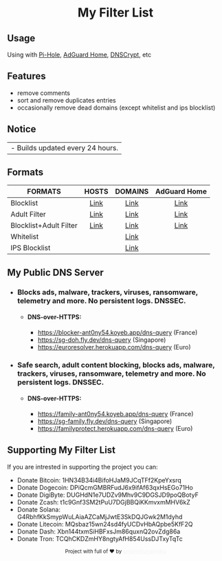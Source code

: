 <div align="Center">
  <h1>My Filter List</h1>
</div>

## Usage

Using with <a href="https://pi-hole.net" target="_blank">Pi-Hole</a>, <a href="https://adguard.com/en/adguard-home/overview.html">AdGuard Home</a>, <a href="https://dnscrypt.info">DNSCrypt</a>, etc

## Features

- remove comments
- sort and remove duplicates entries
- occasionally remove dead domains (except whitelist and ips blocklist)

## Notice

<table>
<tr>
<td>
 - Builds updated every 24 hours.
</td>
</tr>
</table>

## Formats

| FORMATS | HOSTS | DOMAINS | AdGuard Home |
|---------|:----------:|:----------:|:----------:|
Blocklist | [Link](https://raw.githubusercontent.com/t0ny54/blocklistwithregex/main/export/blocklist_all_zero.txt) | [Link](https://raw.githubusercontent.com/t0ny54/blocklistwithregex/main/export/blocklist.txt) | [Link](https://raw.githubusercontent.com/anT0ny54/adguard/main/blocklist-agh.txt) |
Adult Filter | [Link](https://raw.githubusercontent.com/t0ny54/adultfilterwithregex/main/export/blocklist_all_zero.txt) | [Link](https://raw.githubusercontent.com/t0ny54/adultfilterwithregex/main/export/blocklist.txt) | [Link](https://raw.githubusercontent.com/anT0ny54/adguard/main/adultfilter-agh.txt) |
Blocklist+Adult Filter | [Link](https://raw.githubusercontent.com/t0ny54/blocklistfamilywithregex/main/export/blocklist_all_zero.txt) | [Link](https://raw.githubusercontent.com/t0ny54/blocklistfamilywithregex/main/export/blocklist.txt) | [Link](https://raw.githubusercontent.com/anT0ny54/adguard/main/blocklist.txt) | [Link](https://raw.githubusercontent.com/anT0ny54/adguard/main/familyfilter-agh.txt) |
Whitelist |  | [Link](https://raw.githubusercontent.com/t0ny54/agh/main/whitelist.txt) |  |
IPS Blocklist |  | [Link](https://raw.githubusercontent.com/t0ny54/agh/main/ipblocklist.txt) |  |


## My Public DNS Server
* ### Blocks ads, malware, trackers, viruses, ransomware, telemetry and more. No persistent logs. DNSSEC.
  * #### DNS-over-HTTPS: 
     *  https://blocker-ant0ny54.koyeb.app/dns-query (France)
     *  https://sg-doh.fly.dev/dns-query (Singapore)
     *  https://euroresolver.herokuapp.com/dns-query (Euro)
     
* ### Safe search, adult content blocking, blocks ads, malware, trackers, viruses, ransomware, telemetry and more. No persistent logs. DNSSEC.
  * #### DNS-over-HTTPS: 
     *  https://family-ant0ny54.koyeb.app/dns-query (France)
     *  https://sg-family.fly.dev/dns-query (Singapore)
     *  https://familyprotect.herokuapp.com/dns-query (Euro)


## Supporting My Filter List

If you are intrested in supporting the project you can:
 - Donate Bitcoin: 1HN34B34i4BifoHJaM9JCqTFf2KpeYxsrq
 - Donate Dogecoin: DPiQcmGMBRFudJ6x9ifAf63qxHsEGo71Ho
 - Donate DigiByte: DUGHdN1e7UDZv9Mhv9C9DGSJD9poQBotyF
 - Donate Zcash: t1c9Gnf3SM2tPuU7DGjBBQiKKmvxmMHV6kZ
 - Donate Solana: G4RbhfKkSmypWuLAiaAZCaMjJwtE3SkDQJGwk2M1dyhd
 - Donate Litecoin: MQsbaz15wn24sd4fyUCDvHbAQpbe5KfF2Q
 - Donate Dash: Xbn144txmSiHBFxsJm86quxnQ2ovZdg86a
 - Donate Tron: TCQhCKDZmHY8ngtyAfH854UssDJTxyTqTc


<div align="center">
  <sub>Project with full of ❤ by <a href=https://bearhero.tk target=_blank style=color:#f6f6f6><b>antonyitunamaku</b>
</div>
